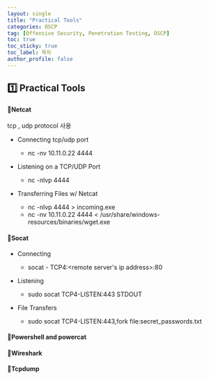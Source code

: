 ```yaml
---
layout: single
title: "Practical Tools"
categories: OSCP
tag: [Offensive Security, Penetration Testing, OSCP]
toc: true
toc_sticky: true
toc_label: 목차
author_profile: false
---
```


## 1️⃣ Practical Tools



#### 📜Netcat

tcp , udp protocol 사용

- Connecting tcp/udp port
  - nc -nv 10.11.0.22 4444

- Listening on a TCP/UDP Port
  - nc -nlvp 4444

- Transferring Files w/ Netcat
  - nc -nlvp 4444 > incoming.exe
  - nc -nv 10.11.0.22 4444 < /usr/share/windows-resources/binaries/wget.exe




#### 📜Socat

- Connecting

  - socat - TCP4:<remote server's ip address>:80
  
- Listening

  - sudo socat TCP4-LISTEN:443 STDOUT

- File Transfers

  - sudo socat TCP4-LISTEN:443,fork file:secret_passwords.txt

    


#### 📜Powershell and powercat



#### 📜Wireshark



#### 📜Tcpdump


